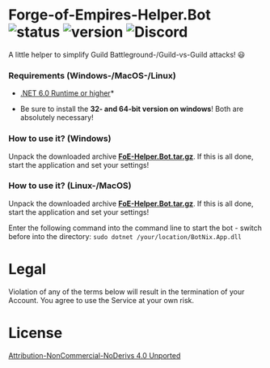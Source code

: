 # Forge-of-Empires-Helper.Bot ![status](https://badgen.net/badge/Status/Proof/green) ![version](https://badgen.net/badge/Version/2022.9.4/) ![Discord](https://img.shields.io/discord/365129052832530433.svg?label=BotNix&logo=discord&logoColor=ffffff&color=7389D8&labelColor=6A7EC2)

A little helper to simplify Guild Battleground-/Guild-vs-Guild attacks! :smiley:

### Requirements (Windows-/MacOS-/Linux)

- [.NET 6.0 Runtime or higher](https://dotnet.microsoft.com/download)*

* Be sure to install the **32- and 64-bit version on windows**! Both are absolutely necessary!

### How to use it? (Windows)

Unpack the downloaded archive **[FoE-Helper.Bot.tar.gz](https://github.com/cfHxqA/Forge-of-Empires-Helper.Bot/raw/main/FoE-Helper.Bot.tar.gz)**. If this is all done, start the application and set your settings!

### How to use it? (Linux-/MacOS)

Unpack the downloaded archive **[FoE-Helper.Bot.tar.gz](https://github.com/cfHxqA/Forge-of-Empires-Helper.Bot/raw/main/FoE-Helper.Bot.tar.gz)**. If this is all done, start the application and set your settings!

Enter the following command into the command line to start the bot - switch before into the directory:
`sudo dotnet /your/location/BotNix.App.dll`

# Legal

Violation of any of the terms below will result in the termination of your Account. You agree to use the Service at your own risk.

# License

[Attribution-NonCommercial-NoDerivs 4.0 Unported](https://creativecommons.org/licenses/by-nc-nd/4.0/)